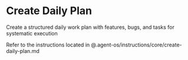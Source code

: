 # Create Daily Plan

Create a structured daily work plan with features, bugs, and tasks for systematic execution

Refer to the instructions located in @.agent-os/instructions/core/create-daily-plan.md